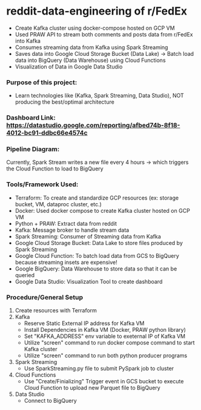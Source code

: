 # reddit-data-engineering of r/FedEx

- Create Kafka cluster using docker-compose hosted on GCP VM
- Used PRAW API to stream both comments and posts data from r/FedEx into Kafka
- Consumes streaming data from Kafka using Spark Streaming
- Saves data into Google Cloud Storage Bucket (Data Lake) -> Batch load data into BigQuery (Data Warehouse) using Cloud Functions
- Visualization of Data in Google Data Studio

### Purpose of this project:
- Learn technologies like (Kafka, Spark Streaming, Data Studio), NOT producing the best/optimal architecture

### Dashboard Link: https://datastudio.google.com/reporting/afbed74b-8f18-4012-bc91-ddbc66e4574c

### Pipeline Diagram:

Currently, Spark Stream writes a new file every 4 hours -> which triggers the Cloud Function to load to BigQuery 

### Tools/Framework Used:
- Terraform: To create and standardize GCP resources (ex: storage bucket, VM, dataproc cluster, etc.)
- Docker: Used docker compose to create Kafka cluster hosted on GCP VM
- Python + PRAW: Extract data from reddit
- Kafka: Message broker to handle stream data
- Spark Streaming: Consumer of Streaming data from Kafka
- Google Cloud Storage Bucket: Data Lake to store files produced by Spark Streaming
- Google Cloud Function: To batch load data from GCS to BigQuery because streaming insets are expensive!
- Google BigQuery: Data Warehouse to store data so that it can be queried
- Google Data Studio: Visualization Tool to create dashboard

### Procedure/General Setup
1. Create resources with Terraform
2. Kafka
    - Reserve Static External IP address for Kafka VM
    - Install Dependencies in Kafka VM (Docker, PRAW python library)
    - Set "KAFKA_ADDRESS" env variable to exeternal IP of Kafka VM
    - Utilize "screen" command to run docker compose command to start Kafka cluster
    - Utilize "screen" command to run both python producer programs
3. Spark Streaming
    - Use SparkStreaming.py file to submit PySpark job to cluster
4. Cloud Functions
    - Use "Create/Finializing" Trigger event in GCS bucket to execute Cloud Function to upload new Parquet file to BigQuery
5. Data Studio
    - Connect to BigQuery

